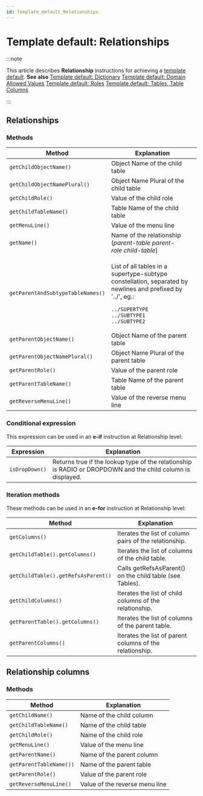 ```yaml
---
id: Template_default_Relationships
---
```


# Template default: Relationships




:::note

This article describes **Relationship** instructions for achieving a [ template default](/Web_and_app_UIs/Your_own_template_default/Template_default_creating_and_reapplying_your_own_defaults.md).
**See also**
[Template default: Dictionary](/Web_and_app_UIs/Your_own_template_default/Template_default_Dictionary.md)
[Template default: Domain Allowed Values](/Web_and_app_UIs/Your_own_template_default/Template_default_Domain_allowed_values.md)
[Template default: Roles](/Web_and_app_UIs/Your_own_template_default/Template_default_Roles.md)
[Template default: Tables, Table Columns](/Web_and_app_UIs/Your_own_template_default/Template_default_Tables.md)

:::

## Relationships

### Methods

|**Method**|**Explanation**|
|--------|--------|
|`getChildObjectName()`|Object Name of the child table|
|`getChildObjectNamePlural()`|Object Name Plural of the child table|
|`getChildRole() `|Value of the child role|
|`getChildTableName()`|Table Name of the child table|
|`getMenuLine() `|Value of the menu line|
|`getName() `|Name of the relationship (*parent-table parent-role child-table*)|
|`getParentAndSubtypeTableNames()`|<p>List of all tables in a supertype-subtype constellation, separated by newlines and prefixed by '../', eg.:</p><pre><code>../SUPERTYPE<br/>../SUBTYPE1<br/>../SUBTYPE2</code></pre>|
|`getParentObjectName()`|Object Name of the parent table|
|`getParentObjectNamePlural()`|Object Name Plural of the parent table|
|`getParentRole() `|Value of the parent role|
|`getParentTableName()`|Table Name of the parent table|
|`getReverseMenuLine() `|Value of the reverse menu line|



### Conditional expression

This expression can be used in an **e-if** instruction at Relationship level:

|**Expression**|**Explanation**|
|--------|--------|
|`isDropDown()`|Returns true if the lookup type of the relationship is RADIO or DROPDOWN and the child column is displayed.|



### Iteration methods

These methods can be used in an **e-for** instruction at Relationship level:

|**Method**|**Explanation**|
|--------|--------|
|`getColumns()`|Iterates the list of column pairs of the relationship.|
|`getChildTable().getColumns()`|Iterates the list of columns of the child table.|
|`getChildTable().getRefsAsParent()`|Calls getRefsAsParent() on the child table (see Tables).|
|`getChildColumns()`|Iterates the list of child columns of the relationship.|
|`getParentTable().getColumns()`|Iterates the list of columns of the parent table.|
|`getParentColumns()`|Iterates the list of parent columns of the relationship.|



## Relationship columns

### Methods

|**Method**|**Explanation**|
|--------|--------|
|`getChildName() `|Name of the child column|
|`getChildTableName() `|Name of the child table|
|`getChildRole()`|Name of the child role|
|`getMenuLine() `|Value of the menu line|
|`getParentName() `|Name of the parent column|
|`getParentTableName())`|Name of the parent table|
|`getParentRole() `|Value of the parent role|
|`getReverseMenuLine() `|Value of the reverse menu line|